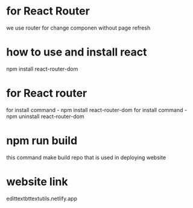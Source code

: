 # for React Router
we use router for change componen without page refresh

# how to use and install react
npm install react-router-dom

# for React router
for install command - npm install react-router-dom
for install command - npm uninstall react-router-dom

# npm run build
this command make build repo that is used in deploying website

# website link
edittextbttextutils.netlify.app